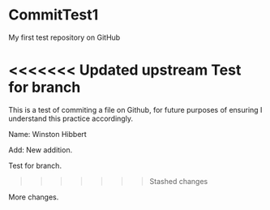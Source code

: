 # CommitTest1
My first test repository on GitHub

<<<<<<< Updated upstream
Test for branch
=======
This is a test of commiting a file on Github, for future purposes of ensuring I understand this practice accordingly.

Name: Winston Hibbert

Add: New addition.

Test for branch.
>>>>>>> Stashed changes


More changes.